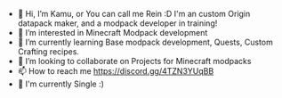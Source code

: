 - 👋 Hi, I’m Kamu, or You can call me Rein :D
I'm an custom Origin datapack maker, and a modpack developer in training!
- 👀 I’m interested in Minecraft Modpack development
- 🌱 I’m currently learning Base modpack development, Quests, Custom Crafting recipes.
- 💞️ I’m looking to collaborate on Projects for Minecraft modpacks
- 📫 How to reach me https://discord.gg/4TZN3YUqBB
- 💞️ I'm currently Single :)
<!---
My pronouns are She/Her. I sometimes streamon Twitch, I do not like using a mic because of Gender dysphoria (I'm Trans MtF) I'm 21 years old. 
--->
